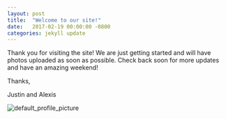 ```yaml
---
layout: post
title:  "Welcome to our site!"
date:   2017-02-19 00:00:00 -0800
categories: jekyll update
---
```


Thank you for visiting the site! We are just getting started and will have photos uploaded as soon as possible.
Check back soon for more updates and have an amazing weekend!

Thanks,

Justin and Alexis

![default_profile_picture]({{site.url}}/assets/default_profile_picture.png)
